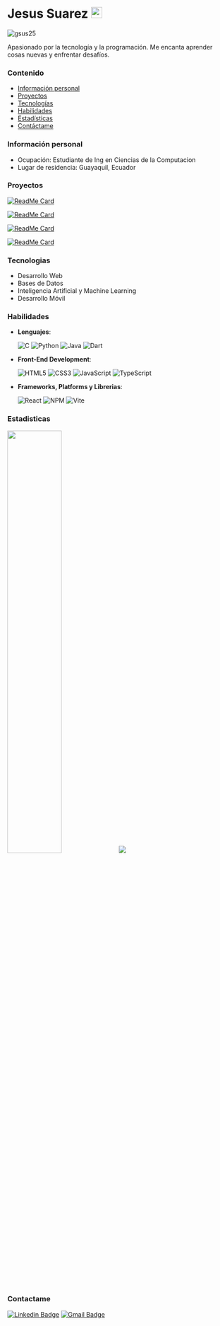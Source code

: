 # Jesus Suarez <img src="https://media.giphy.com/media/hvRJCLFzcasrR4ia7z/giphy.gif" width="25px">
<p align="left"> <img src="https://komarev.com/ghpvc/?username=gsus25" alt="gsus25" /> </p>

Apasionado por la tecnología y la programación. Me encanta aprender cosas nuevas y enfrentar desafíos.
### Contenido
* [Información personal](#información-personal)
* [Proyectos](#proyectos)
* [Tecnologías](#tecnologias)
* [Habilidades](#habilidades)
* [Estadísticas](#estadisticas)
* [Contáctame](#contactame)

### Información personal
- Ocupación: Estudiante de Ing en Ciencias de la Computacion
- Lugar de residencia: Guayaquil, Ecuador

### Proyectos

  [![ReadMe Card](https://github-readme-stats.vercel.app/api/pin/?username=gsus25&repo=curriculum&theme=algolia)](https://github.com/gsus25/curriculum)
  
  [![ReadMe Card](https://github-readme-stats.vercel.app/api/pin/?username=gsus25&repo=landing&theme=algolia)](https://github.com/gsus25/landing)
  
  [![ReadMe Card](https://github-readme-stats.vercel.app/api/pin/?username=gsus25&repo=dashboard&theme=algolia)](https://github.com/gsus25/dashboard)
  
  [![ReadMe Card](https://github-readme-stats.vercel.app/api/pin/?username=gsus25&repo=encriptador-archivos&theme=algolia)](https://github.com/gsus25/encriptador-archivos)


### Tecnologias
- Desarrollo Web
-  Bases de Datos
- Inteligencia Artificial y Machine Learning
- Desarrollo Móvil

### Habilidades

- **Lenguajes**:
  
    ![C](https://img.shields.io/badge/C%20-%232370ED.svg?style=for-the-badge&logo=c&logoColor=white)
    ![Python](https://img.shields.io/badge/Python%20-%2314354C.svg?style=for-the-badge&logo=python&logoColor=white)
    ![Java](https://img.shields.io/badge/java-%23ED8B00.svg?style=for-the-badge&logo=openjdk&logoColor=white)
    ![Dart](https://img.shields.io/badge/dart-%230175C2.svg?style=for-the-badge&logo=dart&logoColor=white)

    
- **Front-End Development**:
  
   ![HTML5](https://img.shields.io/badge/HTML5%20-%23E34F26.svg?style=for-the-badge&logo=html5&logoColor=white)
   ![CSS3](https://img.shields.io/badge/CSS%20-%231572B6.svg?style=for-the-badge&logo=css3&logoColor=white)
   ![JavaScript](https://img.shields.io/badge/JavaScript%20-%23F7DF1E.svg?style=for-the-badge&logo=javascript&logoColor=black)
   ![TypeScript](https://img.shields.io/badge/typescript-%23007ACC.svg?style=for-the-badge&logo=typescript&logoColor=white)
  
- **Frameworks, Platforms y Librerias**:
  
   ![React](https://img.shields.io/badge/react-%2320232a.svg?style=for-the-badge&logo=react&logoColor=%2361DAFB)
   ![NPM](https://img.shields.io/badge/NPM-%23CB3837.svg?style=for-the-badge&logo=npm&logoColor=white)
   ![Vite](https://img.shields.io/badge/vite-%23646CFF.svg?style=for-the-badge&logo=vite&logoColor=white)

### Estadisticas
<img width="49.5%" src="https://github-readme-stats.vercel.app/api?username=gsus25&theme=algolia&show_icons=true" />
<img src = "https://github-readme-stats.vercel.app/api/top-langs/?username=gsus25&theme=algolia&layout=compact" />



### Contactame
[![Linkedin Badge](https://img.shields.io/badge/-JesusSuarez-blue?style=flat-square&logo=Linkedin&logoColor=white&link=https://www.linkedin.com/in/jesus-suarez-aspiazu-2a9373280/)](https://www.linkedin.com/in/jesus-suarez-aspiazu-2a9373280/) [![Gmail Badge](https://img.shields.io/badge/-suarezaspiazuj@gmail.com-c14438?style=flat-square&logo=Gmail&logoColor=white&link=mailto:suarezaspiazuj@gmail.com)](mailto:suarezaspiazuj@gmail.com) 
